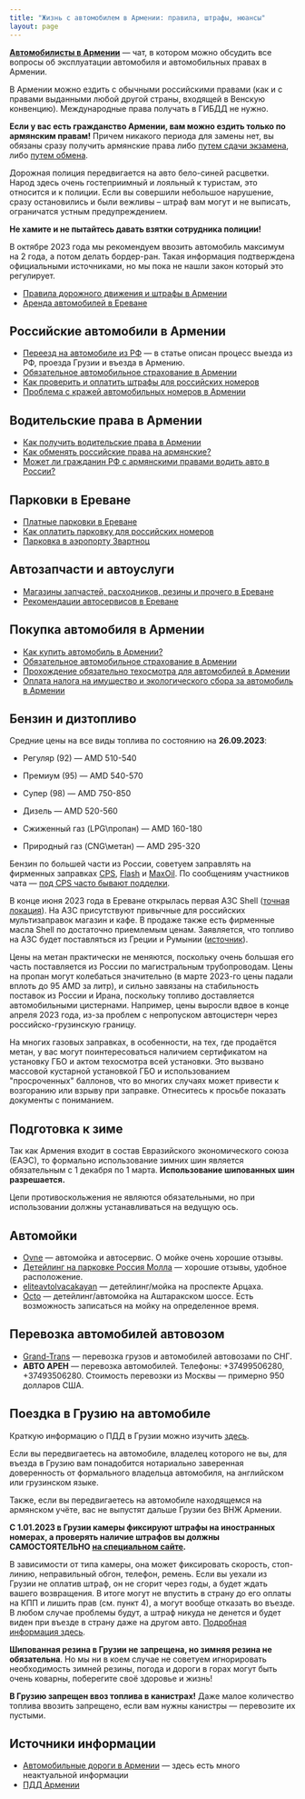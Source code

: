 ```yaml
---
title: "Жизнь с автомобилем в Армении: правила, штрафы, нюансы"
layout: page
---
```


**[Автомобилисты в Армении](https://t.me/am_autoclub)** — чат, в котором можно обсудить все вопросы об эксплуатации автомобиля и автомобильных правах в Армении.

В Армении можно ездить с обычными российскими правами (как и с правами выданными любой другой страны, входящей в Венскую конвенцию).
Международные права получать в ГИБДД не нужно.

**Если у вас есть гражданство Армении, вам можно ездить только по армянским правам!** Причем никакого периода для замены нет,
вы обязаны сразу получить армянские права либо [путем сдачи экзамена](license.md), либо [путем обмена](license-exchange.md).

Дорожная полиция передвигается на авто бело-синей расцветки. Народ здесь очень гостеприимный и лояльный к туристам,
это относится и к полиции. Если вы совершили небольшое нарушение, сразу остановились и были вежливы – штраф вам могут
и не выписать, ограничатся устным предупреждением.

**Не хамите и не пытайтесь давать взятки сотрудника полиции!**

В октябре 2023 года мы рекомендуем ввозить автомобиль максимум на 2 года, а потом делать бордер-ран. Такая информация подтверждена официальными источниками, но мы пока не нашли закон который это регулирует.

- [Правила дорожного движения и штрафы в Армении](rules.md)
- [Аренда автомобилей в Ереване](car-rentals.md)

## Российские автомобили в Армении

- [Переезд на автомобиле из РФ](../moving/by-car.md) — в статье описан процесс выезда из РФ, проезда Грузии и въезда в Армению.
- [Обязательное автомобильное страхование в Армении](insurance.md)
- [Как проверить и оплатить штрафы для российских номеров](rules.md#fines)
- [Проблема с кражей автомобильных номеров в Армении](plates-theft.md)

## Водительские права в Армении

- [Как получить водительские права в Армении](license.md)
- [Как обменять российские права на армянские?](license-exchange.md)
- [Может ли гражданин РФ с армянскими правами водить авто в России?](license-in-russia.md)

## Парковки в Ереване

- [Платные парковки в Ереване](parking.md)
- [Как оплатить парковку для российских номеров](parking.md#ruplate)
- [Парковка в аэропорту Звартноц](parking.md#airport)

## Автозапчасти и автоуслуги

- [Магазины запчастей, расходников, резины и прочего в Ереване](shops.md)
- [Рекомендации автосервисов в Ереване](services.md)

## Покупка автомобиля в Армении

- [Как купить автомобиль в Армении?](car-purchase.md)
- [Обязательное автомобильное страхование в Армении](insurance.md)
- [Прохождение обязательно техосмотра для автомобилей в Армении](inspection.md)
- [Оплата налога на имущество и экологического сбора за автомобиль в Армении](taxes.md)

## Бензин и дизтопливо

Средние цены на все виды топлива по состоянию на **26.09.2023**:

- Регуляр (92) — AMD 510-540
- Премиум (95) — AMD 540-570 
- Супер (98) — AMD 750-850
- Дизель — AMD 520-560

- Сжиженный газ (LPG\пропан) — AMD 160-180
- Природный газ (CNG\метан) — AMD 295-320

Бензин по большей части из России, советуем заправлять на фирменных заправках [CPS](http://www.cps.am/ru/content/chain-of-petrol-stations/),
[Flash](https://flashpetrol.am) и [MaxOil](http://www.maxoil.am/ru/stations/index/). По сообщениям участников чата — [под CPS часто бывают подделки](https://t.me/am_autoclub/1466).

В конце июня 2023 года в Ереване открылась первая АЗС Shell ([точная локация](https://yandex.ru/maps/-/CDUTrdt)). На АЗС присутствуют привычные для российских мультизаправок магазин и кафе. В продаже также есть фирменные масла Shell по достаточно приемлемым ценам. Заявляется, что топливо на АЗС будет поставляться из Греции и Румынии ([источник](https://t.me/economyofarmenia/13844)).

Цены на метан практически не меняются, поскольку очень большая его часть поставляется из России по магистральным трубопроводам. Цены на пропан могут колебаться значительно (в марте 2023-го цены падали вплоть до 95 AMD за литр), и сильно завязаны на стабильность поставок из России и Ирана, поскольку топливо доставляется автомобильными цистернами. Например, цены выросли вдвое в конце апреля 2023 года, из-за проблем с непропуском автоцистерн через российско-грузинскую границу.

На многих газовых заправках, в особенности, на тех, где продаётся метан, у вас могут поинтересоваться наличием сертификатом на установку ГБО и актом техосмотра всей установки. Это вызвано массовой кустарной установкой ГБО и использованием "просроченных" баллонов, что во многих случаях может привести к возгоранию или взрыву при заправке. Отнеситесь к просьбе показать документы с пониманием.

## Подготовка к зиме

Так как Армения входит в состав Евразийского экономического союза (ЕАЭС), то формально использование зимних шин является
обязательным с 1 декабря по 1 марта. **Использование шипованных шин разрешается.**

Цепи противоскольжения не являются обязательными, но при использовании должны устанавливаться на ведущую ось.

## Автомойки

- [Ovne](https://ovne.am/ru/content/2/) — автомойка и автосервис. О мойке очень хорошие отзывы.
- [Детейлинг на парковке Россия Молла](https://www.facebook.com/parkingcarwasham/) — хорошие отзывы, удобное расположение.
- [eliteavtolvacakayan](https://instagram.com/eliteavtolvacakayan) — детейлинг/мойка на проспекте Арцаха.
- [Octo](https://www.instagram.com/octo_detailing/) — детейлинг/автомойка на Аштаракском шоссе. Есть возможность записаться на мойку на определенное время.

## Перевозка автомобилей автовозом

- [Grand-Trans](https://grand-trans.ru) — перевозка грузов и автомобилей автовозами по СНГ.
- **АВТО АРЕН** — перевозка автомобилей. Телефоны: +37499506280, +37493506280. Стоимость перевозки из Москвы — примерно 950 долларов США.

## Поездка в Грузию на автомобиле

Краткую информацию о ПДД в Грузии можно изучить [здесь](https://autotraveler.ru/georgia/).

Если вы передвигаетесь на автомобиле, владелец которого не вы, для въезда в Грузию вам понадобится нотариально заверенная доверенность от формального владельца автомобиля, на английском или грузинском языке. 

Также, если вы передвигаетесь на автомобиле находящемся на армянском учёте, вас не выпустят дальше Грузии без ВНЖ Армении.

**С 1.01.2023 в Грузии камеры фиксируют штрафы на иностранных номерах, а проверять наличие штрафов вы должны САМОСТОЯТЕЛЬНО [на специальном сайте](https://police.ge/protocol/index.php?lang=en).**

В зависимости от типа камеры, она может фиксировать скорость, стоп-линию, неправильный обгон, телефон, ремень. Если вы уехали из Грузии не оплатив штраф, он не сгорит через годы, а будет ждать вашего возвращения. В итоге могут не впустить в страну до его оплаты на КПП и лишить прав (см. пункт 4), а могут вообще отказать во въезде. В любом случае проблемы будут, а штраф никуда не денется и будет виден при въезде в страну даже на другом авто. [Подробная информация здесь](https://t.me/verhniy_lars/1304).

**Шипованная резина в Грузии не запрещена, но зимняя резина не обязательна**. Но мы ни в коем случае не советуем игнорировать
необходимость зимней резины, погода и дороги в горах могут быть очень коварны, поберегите своё здоровье и жизнь!

**В Грузию запрещен ввоз топлива в канистрах!** Даже малое количество топлива ввозить запрещено, если вам нужны канистры —
перевозите их пустыми.

## Источники информации

- [Автомобильные дороги в Армении](https://autotraveler.ru/armenia/) — здесь есть много неактуальной информации
- [ПДД Армении](https://localrent.com/ru/journal/armenia/articles/traffic-rules/)

[//]: # (Натыкался ещё на https://www.gutap.am/ когда искал расходники)
[//]: # (И есть типа местный Vianor — https://www.facebook.com/VianorArmenia/posts/2835277919818235/, но Nokian Tyres у них тоже мало осталось. На сайте Нокиан они пробиваются — https://www.nokiantyres.com/where-to-buy/importers/)
